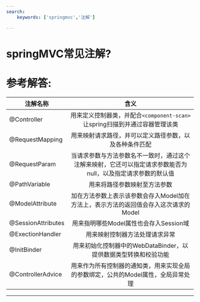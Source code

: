 ```yaml
---
search:
    keywords: ['springmvc','注解']

---
```


# springMVC常见注解?


# 参考解答:
|注解名称|含义
|-----|:-----:|
|@Controller |用来定义控制器类，并配合`<component-scan>`让spring扫描到并通过容器管理该类|
|@RequestMapping|用来映射请求路径，并可以定义路径参数，以及各种条件匹配|
|@RequestParam|当请求参数与方法参数名不一致时，通过这个注解来映射，它还可以指定请求参数能否为null，以及指定请求参数的默认值|
|@PathVariable|用来将路径参数映射至方法参数|
|@ModelAttribute|加在方法参数上表示该参数会存入Model加在方法上，表示方法的返回值会存入这次请求的Model|
|@SessionAttributes|用来指明哪些Model属性也会存入Session域|
|@ExectionHandler|用来映射控制器方法处理请求异常|
|@InitBinder|用来初始化控制器中的WebDataBinder，以提供数据类型转换和校验功能|
|@ControllerAdvice|用来作为所有控制器的通知类，用来实现全局的参数绑定，公共的Model属性，全局异常处理|

---